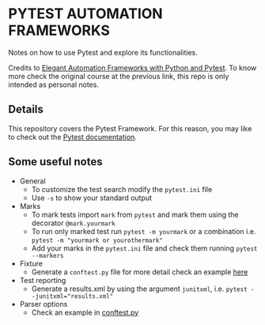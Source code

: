# PYTEST AUTOMATION FRAMEWORKS
Notes on how to use Pytest and explore its functionalities.

Credits to [Elegant Automation Frameworks with Python and Pytest](https://www.udemy.com/course/elegant-automation-frameworks-with-python-and-pytest/). To know more check the original course at the previous link, this repo is only intended as personal notes. 

## Details
This repository covers the Pytest Framework. For this reason, you may like to check out the [Pytest documentation](https://docs.pytest.org/en/latest/).

## Some useful notes
- General
  - To customize the test search modify the `pytest.ini` file
  - Use `-s` to show your standard output
- Marks
  - To mark tests import `mark` from `pytest` and mark them using the decorator `@mark.yourmark`
  - To run only marked test run `pytest -m yourmark` or a combination i.e. `pytest -m "yourmark or yourothermark"`
  - Add your marks in the `pytest.ini` file and check them running `pytest --markers`
- Fixture
  - Generate a `conftest.py` file for more detail check an example [here](/tests/sportscar/conftest.py)
- Test reporting
  - Generate a results.xml by using the argument `junitxml`, i.e. `pytest --junitxml="results.xml"`
- Parser options
  - Check an example in [conftest.py](/tests/sportscar/conftest.py)
